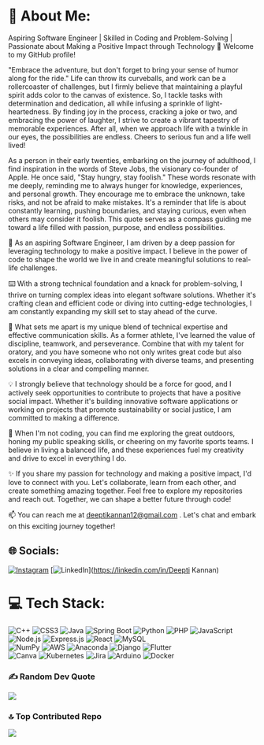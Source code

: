 # 💫 About Me:

Aspiring Software Engineer | Skilled in Coding and Problem-Solving | Passionate about Making a Positive Impact through Technology
👋 Welcome to my GitHub profile!

"Embrace the adventure, but don't forget to bring your sense of humor along for the ride." Life can throw its curveballs, and work can be a rollercoaster of challenges, but I firmly believe that maintaining a playful spirit adds color to the canvas of existence. So, I tackle tasks with determination and dedication, all while infusing a sprinkle of light-heartedness. By finding joy in the process, cracking a joke or two, and embracing the power of laughter, I strive to create a vibrant tapestry of memorable experiences. After all, when we approach life with a twinkle in our eyes, the possibilities are endless. Cheers to serious fun and a life well lived!


As a person in their early twenties, embarking on the journey of adulthood, I find inspiration in the words of Steve Jobs, the visionary co-founder of Apple. He once said, "Stay hungry, stay foolish." These words resonate with me deeply, reminding me to always hunger for knowledge, experiences, and personal growth. They encourage me to embrace the unknown, take risks, and not be afraid to make mistakes. It's a reminder that life is about constantly learning, pushing boundaries, and staying curious, even when others may consider it foolish. This quote serves as a compass guiding me toward a life filled with passion, purpose, and endless possibilities.


🚀 As an aspiring Software Engineer, I am driven by a deep passion for leveraging technology to make a positive impact. I believe in the power of code to shape the world we live in and create meaningful solutions to real-life challenges.

⌨️ With a strong technical foundation and a knack for problem-solving, I thrive on turning complex ideas into elegant software solutions. Whether it's crafting clean and efficient code or diving into cutting-edge technologies, I am constantly expanding my skill set to stay ahead of the curve.

🎯 What sets me apart is my unique blend of technical expertise and effective communication skills. As a former athlete, I've learned the value of discipline, teamwork, and perseverance. Combine that with my talent for oratory, and you have someone who not only writes great code but also excels in conveying ideas, collaborating with diverse teams, and presenting solutions in a clear and compelling manner.

💡 I strongly believe that technology should be a force for good, and I actively seek opportunities to contribute to projects that have a positive social impact. Whether it's building innovative software applications or working on projects that promote sustainability or social justice, I am committed to making a difference.

🌟 When I'm not coding, you can find me exploring the great outdoors, honing my public speaking skills, or cheering on my favorite sports teams. I believe in living a balanced life, and these experiences fuel my creativity and drive to excel in everything I do.

✨ If you share my passion for technology and making a positive impact, I'd love to connect with you. Let's collaborate, learn from each other, and create something amazing together. Feel free to explore my repositories and reach out. Together, we can shape a better future through code!

📫 You can reach me at deeptikannan12@gmail.com . Let's chat and embark on this exciting journey together!


## 🌐 Socials:
[![Instagram](https://img.shields.io/badge/Instagram-%23E4405F.svg?logo=Instagram&logoColor=white)](https://instagram.com/deepsszzz) [![LinkedIn](https://img.shields.io/badge/LinkedIn-%230077B5.svg?logo=linkedin&logoColor=white)](https://linkedin.com/in/Deepti Kannan) 

# 💻 Tech Stack:
![C++](https://img.shields.io/badge/c++-%2300599C.svg?style=for-the-badge&logo=c%2B%2B&logoColor=white) 
![CSS3](https://img.shields.io/badge/css3-%231572B6.svg?style=for-the-badge&logo=css3&logoColor=white) 
![Java](https://img.shields.io/badge/java-%23ED8B00.svg?style=for-the-badge&logo=java&logoColor=white) 
![Spring Boot](https://img.shields.io/badge/springboot-%236DB33F.svg?style=for-the-badge&logo=springboot&logoColor=white)
![Python](https://img.shields.io/badge/python-3670A0?style=for-the-badge&logo=python&logoColor=ffdd54) 
![PHP](https://img.shields.io/badge/php-%23777BB4.svg?style=for-the-badge&logo=php&logoColor=white) 
![JavaScript](https://img.shields.io/badge/javascript-%23323330.svg?style=for-the-badge&logo=javascript&logoColor=%23F7DF1E) 
![Node.js](https://img.shields.io/badge/node.js-6DA55F?style=for-the-badge&logo=node.js&logoColor=white)
![Express.js](https://img.shields.io/badge/express.js-%23404d59.svg?style=for-the-badge&logo=express&logoColor=%2361DAFB)
![React](https://img.shields.io/badge/react-%2320232a.svg?style=for-the-badge&logo=react&logoColor=%2361DAFB) 
![MySQL](https://img.shields.io/badge/mysql-%2300f.svg?style=for-the-badge&logo=mysql&logoColor=white)  
![NumPy](https://img.shields.io/badge/numpy-%23013243.svg?style=for-the-badge&logo=numpy&logoColor=white) 
![AWS](https://img.shields.io/badge/AWS-%23FF9900.svg?style=for-the-badge&logo=amazon-aws&logoColor=white) 
![Anaconda](https://img.shields.io/badge/Anaconda-%2344A833.svg?style=for-the-badge&logo=anaconda&logoColor=white) 
![Django](https://img.shields.io/badge/django-%23092E20.svg?style=for-the-badge&logo=django&logoColor=white) 
![Flutter](https://img.shields.io/badge/Flutter-%2302569B.svg?style=for-the-badge&logo=Flutter&logoColor=white)  
![Canva](https://img.shields.io/badge/Canva-%2300C4CC.svg?style=for-the-badge&logo=Canva&logoColor=white) 
![Kubernetes](https://img.shields.io/badge/kubernetes-%23326ce5.svg?style=for-the-badge&logo=kubernetes&logoColor=white) 
![Jira](https://img.shields.io/badge/jira-%230A0FFF.svg?style=for-the-badge&logo=jira&logoColor=white) 
![Arduino](https://img.shields.io/badge/-Arduino-00979D?style=for-the-badge&logo=Arduino&logoColor=white) 
![Docker](https://img.shields.io/badge/docker-%230db7ed.svg?style=for-the-badge&logo=docker&logoColor=white)



### ✍️ Random Dev Quote
![](https://quotes-github-readme.vercel.app/api?type=horizontal&theme=radical)

### 🔝 Top Contributed Repo
![](https://github-contributor-stats.vercel.app/api?username=DeeptiKannan&limit=5&theme=radical&combine_all_yearly_contributions=true)



<!-- Proudly created with GPRM ( https://gprm.itsvg.in ) -->
